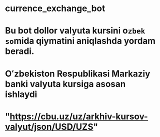 # currence_exchange_bot
# Bu bot dollor valyuta kursini o`zbek so`mida qiymatini aniqlashda yordam beradi. 
# Oʻzbekiston Respublikasi Markaziy banki valyuta kursiga asosan ishlaydi 
# "https://cbu.uz/uz/arkhiv-kursov-valyut/json/USD/UZS"
